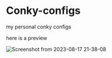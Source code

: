# Conky-configs
my personal conky configs

here is a preview

![Screenshot from 2023-08-17 21-38-08](https://github.com/Im-shamo/Conky-configs/assets/59657733/4c22dcc2-69b3-44e6-91cb-5c7f2739905d)

